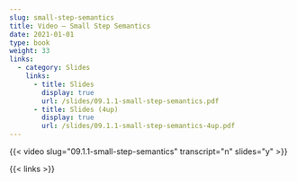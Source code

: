 ```yaml
---
slug: small-step-semantics
title: Video — Small Step Semantics
date: 2021-01-01
type: book
weight: 33
links:
  - category: Slides
    links:
      - title: Slides
        display: true
        url: /slides/09.1.1-small-step-semantics.pdf
      - title: Slides (4up)
        display: true
        url: /slides/09.1.1-small-step-semantics-4up.pdf
---
```

{{< video slug="09.1.1-small-step-semantics" transcript="n" slides="y" >}}

{{< links >}}

